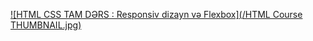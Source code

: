 [![HTML CSS TAM DƏRS : Responsiv dizayn və Flexbox](/HTML Course THUMBNAIL.jpg)](https://www.youtube.com/watch?v=eecDtXz5i7A)


